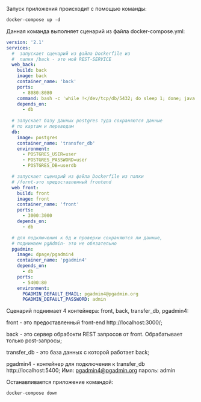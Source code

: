 
Запуск приложения происходит с помощью команды:
```java
docker-compose up -d
```

Данная команда выполняет сценарий из файла docker-compose.yml:
```yaml
version: '2.1'
services:
  #  запускает сценарий из файла Dockerfile из 
  #  папки /back - это мой REST-SERVICE
  web_back:
    build: back
    image: back
    container_name: 'back'
    ports:
      - 8080:8080
    command: bash -c 'while !</dev/tcp/db/5432; do sleep 1; done; java -jar myapp.jar'
    depends_on:
      - db
      
  # запускает базу данных postgres туда сохраняются данные
  # по картам и переводам
  db:
    image: postgres
    container_name: 'transfer_db'
    environment:
      - POSTGRES_USER=user
      - POSTGRES_PASSWORD=user
      - POSTGRES_DB=userdb

  # запускает сценарий из файла Dockerfile из папки 
  # /fornt-это предоставленный frontend
  web_front:
    build: front
    image: front
    container_name: 'front'
    ports:
      - 3000:3000
    depends_on:
      - db

  # для подключения к бд и проверки сохраняются ли данные, 
  # поднимаем pgAdmin- это не обязательно
  pgadmin:
    image: dpage/pgadmin4
    container_name: 'pgadmin4'
    depends_on:
      - db
    ports:
      - 5400:80
    environment:
      PGADMIN_DEFAULT_EMAIL: pgadmin4@pgadmin.org
      PGADMIN_DEFAULT_PASSWORD: admin

```
Сценарий поднимает 4 контейнера: front, back, transfer_db, pgadmin4:

front - это предоставленный front-end http://localhost:3000/;

back - это сервер обрабокти REST запросов от front. 
Обрабатывает только post-запросы;

transfer_db - это база данных с которой работает back;

pgadmin4 - контейнер для подключения к transfer_db http://localhost:5400;
Имя: pgadmin4@pgadmin.org
пароль: admin

Останавливается приложение командой: 
```java
docker-compose down 
```
